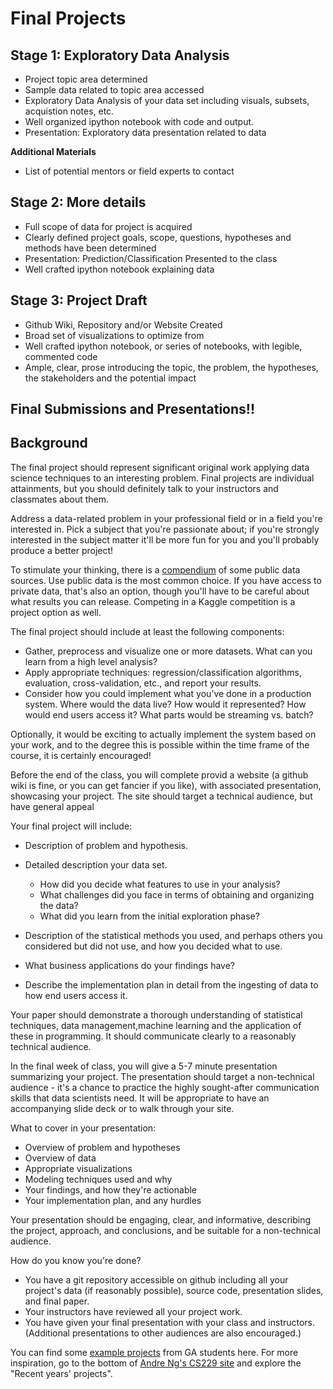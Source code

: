 # Final Projects

## Stage 1: Exploratory Data Analysis

* Project topic area determined
* Sample data related to topic area accessed
* Exploratory Data Analysis of your data set including visuals, subsets, acquistion notes, etc.
* Well organized ipython notebook with code and output.
* Presentation: Exploratory data presentation related to data

**Additional Materials**

* List of potential mentors or field experts to contact

## Stage 2: More details

* Full scope of data for project is acquired
* Clearly defined project goals, scope, questions, hypotheses and methods have been determined
* Presentation: Prediction/Classification Presented to the class
* Well crafted ipython notebook explaining data

## Stage 3: Project Draft

* Github Wiki, Repository and/or Website Created
* Broad set of visualizations to optimize from
* Well crafted ipython notebook, or series of notebooks, with legible, commented code
* Ample, clear, prose introducing the topic, the problem, the hypotheses, the stakeholders and the potential impact

## Final Submissions and Presentations!!

## Background

The final project should represent significant original work applying data science techniques to an interesting problem. Final projects are individual attainments, but you should definitely talk to your instructors and classmates about them.

Address a data­-related problem in your professional field or in a field you're interested in. Pick a subject that you're passionate about; if you're strongly interested in the subject matter it'll be more fun for you and you'll probably produce a better project!

To stimulate your thinking, there is a [compendium](DataSources.md) of some public data sources. Use public data is the most common choice. If you have access to private data, that's also an option, though you'll have to be careful about what results you can release. Competing in a Kaggle competition is a project option as well.

The final project should include at least the following components:

 * Gather, preprocess and visualize one or more datasets. What can you learn from a high­ level analysis?
 * Apply appropriate techniques: regression/classification algorithms, evaluation, cross-­validation, etc., and report your results.
 * Consider how you could implement what you’ve done in a production system. Where would the data live? How would it represented? How would end ­users access it? What parts would be streaming vs. batch?

Optionally, it would be exciting to actually implement the system based on your work, and to the degree this is possible within the time frame of the course, it is certainly encouraged!

Before the end of the class, you will complete provid a website (a github wiki is fine, or you can get fancier if you like), with associated presentation, showcasing your project. The site should target a technical audience, but have general appeal

Your final project will include:

 * Description of problem and hypothesis.

 * Detailed description your data set.
     * How did you decide what features to use in your analysis?
     * What challenges did you face in terms of obtaining and organizing the data?
     * What did you learn from the initial exploration phase?
 
* Description of  the statistical methods you used, and perhaps others you considered but did not use, and how you decided what to use.

* What business applications do your findings have?

* Describe the implementation plan in detail from the ingesting of data to how end ­users access it.

Your paper should demonstrate a thorough understanding of statistical techniques, data management,machine learning and the application of these in programming. It should communicate clearly to a reasonably technical audience.

In the final week of class, you will give a 5-7 minute presentation summarizing your project. The presentation should target a non­-technical audience - it's a chance to practice the highly sought-after communication skills that data scientists need. It will be appropriate to have an accompanying slide deck or to walk through your site.

What to cover in your presentation:

 * Overview of problem and hypotheses
 * Overview of data
 * Appropriate visualizations
 * Modeling techniques used and why
 * Your findings, and how they're actionable
 * Your implementation plan, and any hurdles

Your presentation should be engaging, clear, and informative, describing the project, approach, and conclusions, and be suitable for a non­-technical audience.

How do you know you're done?

 * You have a git repository accessible on github including all your project's data (if reasonably possible), source code, presentation slides, and final paper.
 * Your instructors have reviewed all your project work.
 * You have given your final presentation with your class and instructors. (Additional presentations to other audiences are also encouraged.)

You can find some [example projects](https://github.com/ajschumacher/gadsdc/tree/master/final_projects/examples) from GA students here. For more inspiration, go to the bottom of [Andre Ng's CS229 site](http://cs229.stanford.edu/) and explore the "Recent years' projects".

